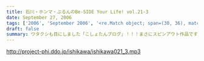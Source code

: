 ```yaml
---
title: 石川・ホンマ・ぶるんのBe-SIDE Your Life! vol.21-3
date: September 27, 2006
tags: ['2006', 'September 2006', '<re.Match object; span=(30, 36), match='vol.21'>']
draft: false
summary: ワタクシも目にしました「こしょたんブログ」！！！まさにスピンアウト作品ですな。そして注意！なのですが…放送業界的には改編期…。そして石川元帥自らが『総務省』に認可された、地上波のパーソナリティに抜擢！というわけで、収録スケジュール＆配信スケジュールが、非常に流動的になっております。詳しくは『お知らせ』のページをご覧下さい。ビーサイがいつもの生活のリズムになっていたらごめんなさ〜い。秋もますますパワーアップ！？していくビーサイにご期待下さい…NAMAE
---
```


http://project-phi.ddo.jp/ishikawa/ishikawa021_3.mp3
